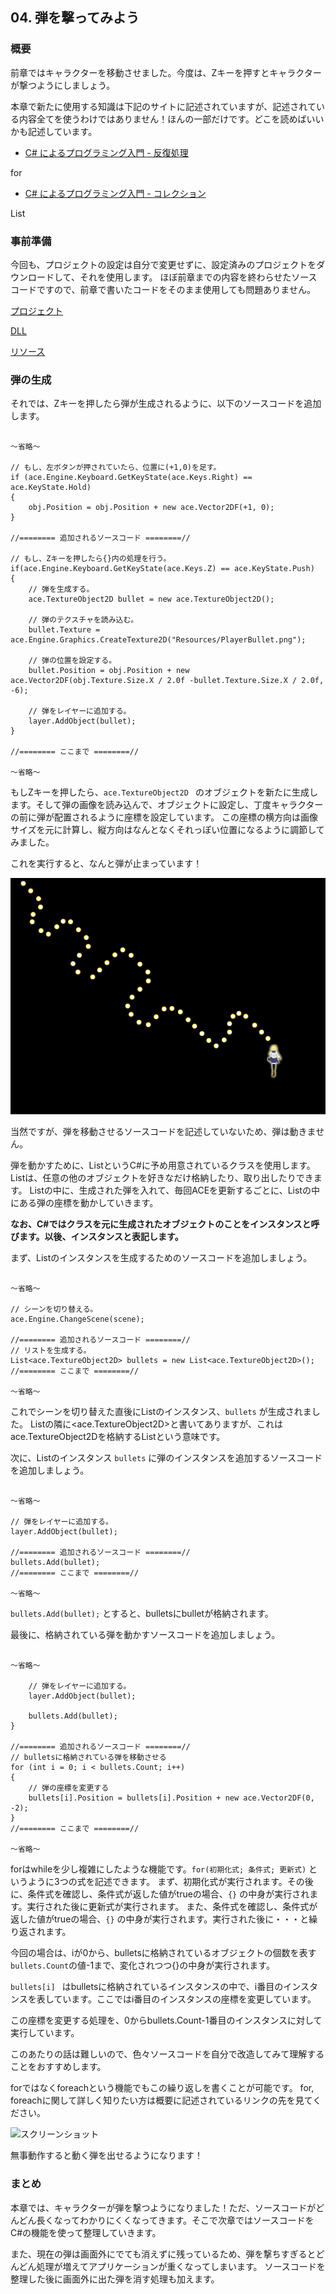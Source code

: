 ## 04. 弾を撃ってみよう

### 概要

前章ではキャラクターを移動させました。今度は、Zキーを押すとキャラクターが撃つようにしましょう。

本章で新たに使用する知識は下記のサイトに記述されていますが、記述されている内容全てを使うわけではありません！ほんの一部だけです。どこを読めばいいかも記述しています。

* [C# によるプログラミング入門 - 反復処理](http://ufcpp.net/study/csharp/st_loop.html) 

for

* [C# によるプログラミング入門 - コレクション](http://ufcpp.net/study/csharp/st_loop.html) 

List<T>


### 事前準備

今回も、プロジェクトの設定は自分で変更せずに、設定済みのプロジェクトをダウンロードして、それを使用します。
ほぼ前章までの内容を終わらせたソースコードですので、前章で書いたコードをそのまま使用しても問題ありません。

[プロジェクト](Projects/STG04.zip)

[DLL](Common/dll.zip)

[リソース](Common/Resources.zip)


### 弾の生成

それでは、Zキーを押したら弾が生成されるように、以下のソースコードを追加します。

```

～省略～

// もし、左ボタンが押されていたら、位置に(+1,0)を足す。
if (ace.Engine.Keyboard.GetKeyState(ace.Keys.Right) == ace.KeyState.Hold)
{
	obj.Position = obj.Position + new ace.Vector2DF(+1, 0);
}

//======== 追加されるソースコード ========//

// もし、Zキーを押したら{}内の処理を行う。
if(ace.Engine.Keyboard.GetKeyState(ace.Keys.Z) == ace.KeyState.Push)
{
	// 弾を生成する。
	ace.TextureObject2D bullet = new ace.TextureObject2D();

	// 弾のテクスチャを読み込む。
	bullet.Texture = ace.Engine.Graphics.CreateTexture2D("Resources/PlayerBullet.png");
	
	// 弾の位置を設定する。
	bullet.Position = obj.Position + new ace.Vector2DF(obj.Texture.Size.X / 2.0f -bullet.Texture.Size.X / 2.0f, -6);

	// 弾をレイヤーに追加する。
	layer.AddObject(bullet);
}

//======== ここまで ========//

～省略～

```

もしZキーを押したら、```ace.TextureObject2D ``` のオブジェクトを新たに生成します。そして弾の画像を読み込んで、オブジェクトに設定し、丁度キャラクターの前に弾が配置されるように座標を設定しています。
この座標の横方向は画像サイズを元に計算し、縦方向はなんとなくそれっぽい位置になるように調節してみました。

これを実行すると、なんと弾が止まっています！

![スクリーンショット](img/04_ss1.png)

当然ですが、弾を移動させるソースコードを記述していないため、弾は動きません。

弾を動かすために、ListというC#に予め用意されているクラスを使用します。
Listは、任意の他のオブジェクトを好きなだけ格納したり、取り出したりできます。
Listの中に、生成された弾を入れて、毎回ACEを更新するごとに、Listの中にある弾の座標を動かしていきます。

**なお、C#ではクラスを元に生成されたオブジェクトのことをインスタンスと呼びます。以後、インスタンスと表記します。**

まず、Listのインスタンスを生成するためのソースコードを追加しましょう。

```

～省略～

// シーンを切り替える。
ace.Engine.ChangeScene(scene);

//======== 追加されるソースコード ========//
// リストを生成する。
List<ace.TextureObject2D> bullets = new List<ace.TextureObject2D>();
//======== ここまで ========//

～省略～

```

これでシーンを切り替えた直後にListのインスタンス、```bullets``` が生成されました。
Listの隣に<ace.TextureObject2D>と書いてありますが、これはace.TextureObject2Dを格納するListという意味です。

次に、Listのインスタンス ```bullets``` に弾のインスタンスを追加するソースコードを追加しましょう。

```

～省略～

// 弾をレイヤーに追加する。
layer.AddObject(bullet);

//======== 追加されるソースコード ========//
bullets.Add(bullet);
//======== ここまで ========//

～省略～

```

```bullets.Add(bullet);``` とすると、bulletsにbulletが格納されます。

最後に、格納されている弾を動かすソースコードを追加しましょう。

```

～省略～

	// 弾をレイヤーに追加する。
	layer.AddObject(bullet);

	bullets.Add(bullet);
}

//======== 追加されるソースコード ========//
// bulletsに格納されている弾を移動させる
for (int i = 0; i < bullets.Count; i++)
{
	// 弾の座標を変更する
	bullets[i].Position = bullets[i].Position + new ace.Vector2DF(0, -2);
}
//======== ここまで ========//

～省略～

```

forはwhileを少し複雑にしたような機能です。```for(初期化式; 条件式; 更新式)``` というように3つの式を記述できます。
まず、初期化式が実行されます。その後に、条件式を確認し、条件式が返した値がtrueの場合、``` {} ``` の中身が実行されます。実行された後に更新式が実行されます。
また、条件式を確認し、条件式が返した値がtrueの場合、``` {} ``` の中身が実行されます。実行された後に・・・と繰り返されます。

今回の場合は、iが0から、bulletsに格納されているオブジェクトの個数を表す```bullets.Count```の値-1まで、変化されつつ{}の中身が実行されます。

```bullets[i] ``` はbulletsに格納されているインスタンスの中で、i番目のインスタンスを表しています。ここではi番目のインスタンスの座標を変更しています。

この座標を変更する処理を、0からbullets.Count-1番目のインスタンスに対して実行しています。

このあたりの話は難しいので、色々ソースコードを自分で改造してみて理解することをおすすめします。

forではなくforeachという機能でもこの繰り返しを書くことが可能です。
for, foreachに関して詳しく知りたい方は概要に記述されているリンクの先を見てください。

![スクリーンショット](img/04_ss2.png)

無事動作すると動く弾を出せるようになります！

### まとめ

本章では、キャラクターが弾を撃つようになりました！ただ、ソースコードがどんどん長くなってわかりにくくなってきます。そこで次章ではソースコードをC#の機能を使って整理していきます。

また、現在の弾は画面外にでても消えずに残っているため、弾を撃ちすぎるとどんどん処理が増えてアプリケーションが重くなってしまいます。
ソースコードを整理した後に画面外に出た弾を消す処理も加えます。